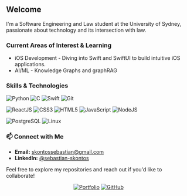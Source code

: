 ## Welcome

I'm a Software Engineering and Law student at the University of Sydney, passionate about technology and its intersection with law.

### Current Areas of Interest & Learning
* iOS Development - Diving into Swift and SwiftUI to build intuitive iOS applications.
* AI/ML - Knowledge Graphs and graphRAG

### Skills & Technologies
![Python](https://img.shields.io/badge/Python-yellow?logo=python&style=flat)
![C](https://img.shields.io/badge/C-informational?logo=cplusplus&style=flat)
![Swift](https://img.shields.io/badge/-Swift-F05138?logo=swift&style=flat&logoColor=white)
![Git](https://img.shields.io/badge/Git-F05032?style=flat&logo=git&logoColor=white)

![ReactJS](https://img.shields.io/badge/ReactJS-61DAFB?style=flat&logo=react&logoColor=white)
![CSS3](https://img.shields.io/badge/CSS3-1572B6?style=flat&logo=css3&logoColor=white)
![HTML5](https://img.shields.io/badge/HTML5-E34F26?style=flat&logo=html5&logoColor=white)
![JavaScript](https://img.shields.io/badge/JavaScript-F7DF1E?style=flat&logo=javascript&logoColor=black)
![NodeJS](https://img.shields.io/badge/Node.js-339933?style=flat&logo=node.js&logoColor=white)

![PostgreSQL](https://img.shields.io/badge/-PostgreSQL-4479A1?logo=postgresql&style=flat&logoColor=white)
![Linux](https://img.shields.io/badge/-Linux-FCC624?logo=linux&style=flat&logoColor=black)

### 📫 Connect with Me
* **Email:** skontossebastian@gmail.com
* **LinkedIn:** [@sebastian-skontos](https://www.linkedin.com/in/sebastian-skontos/)

Feel free to explore my repositories and reach out if you'd like to collaborate!

<p align="center">
	<a href="https://sebskontos.github.io"><img src="https://img.shields.io/badge/-View%20Portfolio-informational?logo=googlechrome&logoColor=white&style=flat" alt="Portfolio"></a>
	<a href="https://www.github.com/sebskontos/"><img src="https://img.shields.io/badge/-GitHub-black?logo=github&style=flat&logoColor=white" alt="GitHub"></a>
</p>
